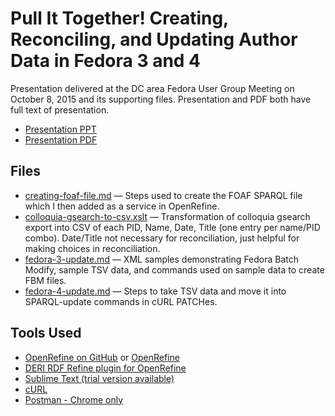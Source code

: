 # Pull It Together! Creating, Reconciling, and Updating Author Data in Fedora 3 and 4

Presentation delivered at the DC area Fedora User Group Meeting on October 8, 2015 and its supporting files. Presentation and PDF both have full text of presentation.

* [Presentation PPT](/Pull-It-Together-FUG-2015-10-08.pptx)
* [Presentation PDF](/Pull-It-Together-FUG-2015-10-08.pdf)

## Files

* [creating-foaf-file.md](/creating-foaf-file.md) &mdash; Steps used to create the FOAF SPARQL file which I then added as a service in OpenRefine.
* [colloquia-gsearch-to-csv.xslt](/colloquia-gsearch-to-csv.xslt) &mdash; Transformation of colloquia gsearch export into CSV of each PID, Name, Date, Title (one entry per name/PID combo). Date/Title not necessary for reconciliation, just helpful for making choices in reconciliation.
* [fedora-3-update.md](/fedora-3-update.md) &mdash; XML samples demonstrating Fedora Batch Modify, sample TSV data, and commands used on sample data to create FBM files.
* [fedora-4-update.md](/fedora-4-update.md) &mdash; Steps to take TSV data and move it into SPARQL-update commands in cURL PATCHes.

## Tools Used

* [OpenRefine on GitHub](https://github.com/OpenRefine) or [OpenRefine](http://openrefine.org/)
* [DERI RDF Refine plugin for OpenRefine](http://refine.deri.ie/)
* [Sublime Text (trial version available)](http://www.sublimetext.com/)
* [cURL](http://curl.haxx.se/)
* [Postman - Chrome only](https://www.getpostman.com/)
